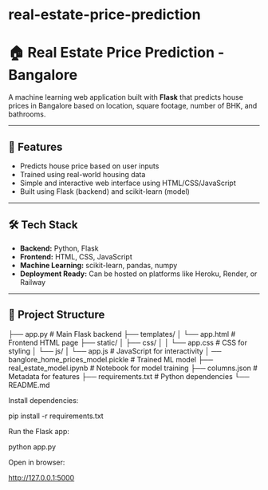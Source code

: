 # real-estate-price-prediction
# 🏠 Real Estate Price Prediction - Bangalore

A machine learning web application built with **Flask** that predicts house prices in Bangalore based on location, square footage, number of BHK, and bathrooms.

---

## 🚀 Features

- Predicts house price based on user inputs
- Trained using real-world housing data
- Simple and interactive web interface using HTML/CSS/JavaScript
- Built using Flask (backend) and scikit-learn (model)

---

## 🛠️ Tech Stack

- **Backend:** Python, Flask
- **Frontend:** HTML, CSS, JavaScript
- **Machine Learning:** scikit-learn, pandas, numpy
- **Deployment Ready:** Can be hosted on platforms like Heroku, Render, or Railway

---

## 📁 Project Structure
├── app.py # Main Flask backend
├── templates/
│ └── app.html # Frontend HTML page
├── static/
│ ├── css/
│ │ └── app.css # CSS for styling
│ └── js/
│ └── app.js # JavaScript for interactivity
│ ── banglore_home_prices_model.pickle # Trained ML model
├── real_estate_model.ipynb # Notebook for model training
├── columns.json # Metadata for features
├── requirements.txt # Python dependencies
└── README.md


Install dependencies:

pip install -r requirements.txt

Run the Flask app:

python app.py

Open in browser:

http://127.0.0.1:5000
